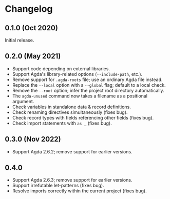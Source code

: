 # Changelog

## 0.1.0 (Oct 2020)

Initial release.

## 0.2.0 (May 2021)

- Support code depending on external libraries.
- Support Agda's library-related options (`--include-path`, etc.).
- Remove support for `.agda-roots` file; use an ordinary Agda file instead.
- Replace the `--local` option with a `--global` flag; default to a local check.
- Remove the `--root` option; infer the project root directory automatically.
- The `agda-unused` command now takes a filename as a positional argument.
- Check variables in standalone data & record definitions.
- Check renaming directives simultaneously (fixes bug).
- Check record types with fields referencing other fields (fixes bug).
- Check import statements with `as _` (fixes bug).

## 0.3.0 (Nov 2022)

- Support Agda 2.6.2; remove support for earlier versions.

## 0.4.0

- Support Agda 2.6.3; remove support for earlier versions.
- Support irrefutable let-patterns (fixes bug).
- Resolve imports correctly within the current project (fixes bug).

